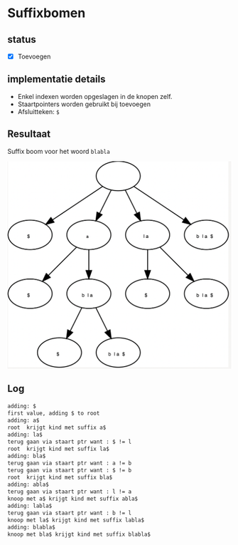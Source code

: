 # Suffixbomen

## status
- [x] Toevoegen

## implementatie details
- Enkel indexen worden opgeslagen in de knopen zelf.
- Staartpointers worden gebruikt bij toevoegen
- Afsluitteken: `$`


## Resultaat
Suffix boom voor het woord `blabla`

![suffix boom resultaat](./suffixBoomResult.png)


## Log
```
adding: $
first value, adding $ to root 
adding: a$
root  krijgt kind met suffix a$
adding: la$
terug gaan via staart ptr want : $ != l
root  krijgt kind met suffix la$
adding: bla$
terug gaan via staart ptr want : a != b
terug gaan via staart ptr want : $ != b
root  krijgt kind met suffix bla$
adding: abla$
terug gaan via staart ptr want : l != a
knoop met a$ krijgt kind met suffix abla$
adding: labla$
terug gaan via staart ptr want : b != l
knoop met la$ krijgt kind met suffix labla$
adding: blabla$
knoop met bla$ krijgt kind met suffix blabla$
```
